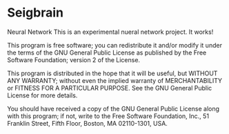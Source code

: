 # Seigbrain
Neural Network
This is an experimental nueral network project. It works!

This program is free software; you can redistribute it and/or
modify it under the terms of the GNU General Public License
as published by the Free Software Foundation; version 2
of the License.

This program is distributed in the hope that it will be useful,
but WITHOUT ANY WARRANTY; without even the implied warranty of
MERCHANTABILITY or FITNESS FOR A PARTICULAR PURPOSE.  See the
GNU General Public License for more details.

You should have received a copy of the GNU General Public License
along with this program; if not, write to the Free Software
Foundation, Inc., 51 Franklin Street, Fifth Floor, Boston, MA  02110-1301, USA.
